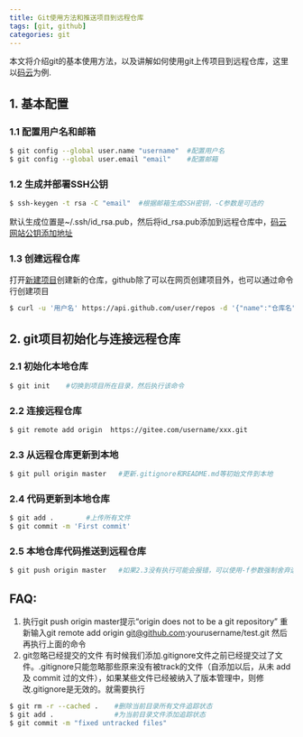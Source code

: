 ```yaml
---
title: Git使用方法和推送项目到远程仓库
tags: [git, github]
categories: git
---
```

本文将介绍git的基本使用方法，以及讲解如何使用git上传项目到远程仓库，这里以[码云](https://gitee.com)为例.

## 1. 基本配置

### 1.1 配置用户名和邮箱
``` bash
$ git config --global user.name "username"  #配置用户名
$ git config --global user.email "email"    #配置邮箱
```
### 1.2 生成并部署SSH公钥
``` bash
$ ssh-keygen -t rsa -C "email"  #根据邮箱生成SSH密钥，-C参数是可选的
```
默认生成位置是~/.ssh/id_rsa.pub，然后将id_rsa.pub添加到远程仓库中，[码云网站公钥添加地址](https://gitee.com/profile/sshkeys)

### 1.3 创建远程仓库
打开[新建项目](https://gitee.com/projects/new)创建新的仓库，github除了可以在网页创建项目外，也可以通过命令行创建项目
``` bash
$ curl -u '用户名' https://api.github.com/user/repos -d '{"name":"仓库名"}'
```

## 2. git项目初始化与连接远程仓库
### 2.1 初始化本地仓库
``` bash
$ git init    #切换到项目所在目录，然后执行该命令
```
### 2.2 连接远程仓库
``` bash
$ git remote add origin  https://gitee.com/username/xxx.git  
```
### 2.3 从远程仓库更新到本地
``` bash
$ git pull origin master   #更新.gitignore和README.md等初始文件到本地
```
### 2.4 代码更新到本地仓库
``` bash
$ git add .        #上传所有文件
$ git commit -m 'First commit'
```
### 2.5 本地仓库代码推送到远程仓库
``` bash
$ git push origin master   #如果2.3没有执行可能会报错，可以使用-f参数强制舍弃远程仓库上的文件
```

## FAQ:
1. 执行git push origin master提示“origin does not to be a git repository”
重新输入git remote add origin git@github.com:yourusername/test.git 然后再执行上面的命令
2. git忽略已经提交的文件
有时候我们添加.gitignore文件之前已经提交过了文件。.gitignore只能忽略那些原来没有被track的文件（自添加以后，从未 add 及 commit 过的文件），如果某些文件已经被纳入了版本管理中，则修改.gitignore是无效的。就需要执行
``` bash
$ git rm -r --cached .    #删除当前目录所有文件追踪状态
$ git add .               #为当前目录文件添加追踪状态
$ git commit -m "fixed untracked files"
```